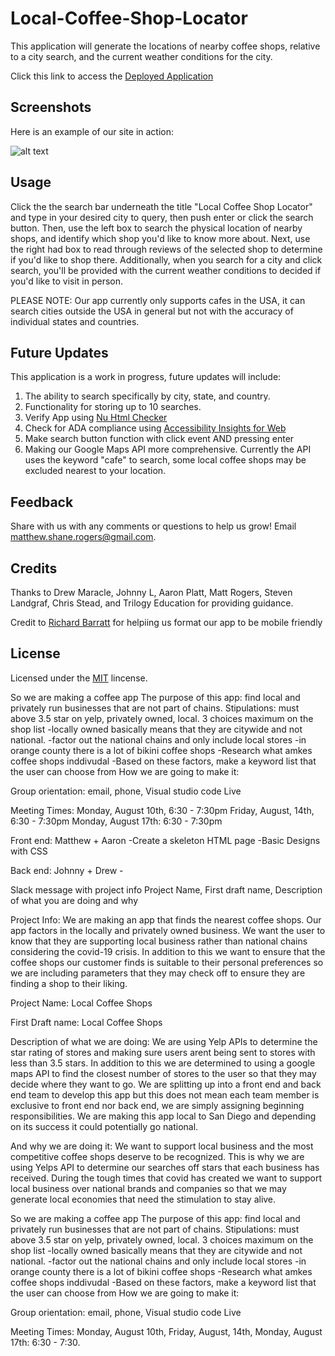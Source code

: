 # Local-Coffee-Shop-Locator

This application will generate the locations of nearby coffee shops, relative to a city search, and the current weather conditions for the city. 

Click this link to access the [Deployed Application](https://aaronkplatt.github.io/localCoffeeShops.github.io/)

## Screenshots

Here is an example of our site in action:

![alt text](https://raw.githubusercontent.com/aaronkplatt/localCoffeeShops.github.io/master/Assets/Images/Deployed%20Application.JPG "Application Img1")

## Usage 

Click the the search bar underneath the title "Local Coffee Shop Locator" and type in your desired city to query, then push enter or click the search button. Then, use the left box to search the physical location of nearby shops, and identify which shop you'd like to know more about. Next, use the right had box to read through reviews of the selected shop to determine if you'd like to shop there. Additionally, when you search for a city and click search, you'll be provided with the current weather conditions to decided if you'd like to visit in person. 

PLEASE NOTE: Our app currently only supports cafes in the USA, it can search cities outside the USA in general but not with the accuracy of individual states and countries. 

## Future Updates

This application is a work in progress, future updates will include: 

1. The ability to search specifically by city, state, and country.
2. Functionality for storing up to 10 searches.
3. Verify App using [Nu Html Checker](https://validator.w3.org/nu/) 
4. Check for ADA compliance using [Accessibility Insights for Web](https://accessibilityinsights.io/docs/en/web/overview)
5. Make search button function with click event AND pressing enter
6. Making our Google Maps API more comprehensive. Currently the API uses the keyword "cafe" to search, some local coffee shops may be excluded nearest to your location.

## Feedback

Share with us with any comments or questions to help us grow! Email matthew.shane.rogers@gmail.com.

## Credits

Thanks to Drew Maracle, Johnny L, Aaron Platt, Matt Rogers, Steven Landgraf, Chris Stead, and Trilogy Education for providing guidance.

Credit to [Richard Barratt](https://codepen.io/richerimage/pen/jEXWWG) for helpiing us format our app to be mobile friendly

## License

Licensed under the [MIT](LICENSE.txt) lincense.






So we are making a coffee app
The purpose of this app: find local and privately run businesses that are not part of chains. 
	Stipulations: must above 3.5 star on yelp, privately owned, local. 3 choices maximum on the shop list
			-locally owned basically means that they are citywide and not national.
			-factor out the national chains and only include local stores
			-in orange county there is a lot of bikini coffee shops
			-Research what amkes coffee shops inddivudal
				-Based on these factors, make a keyword list that the user can choose from
How we are going to make it: 

Group orientation: email, phone, Visual studio code Live

Meeting Times: 
    Monday, August 10th, 6:30 - 7:30pm
    Friday, August, 14th,  6:30 - 7:30pm
    Monday, August 17th: 6:30 - 7:30pm


Front end:
    Matthew + Aaron
        -Create a skeleton HTML page
        -Basic Designs with CSS



Back end:
    Johnny + Drew
        -




Slack message with project info
Project Name, First draft name, Description of what you are doing and why





Project Info: We are making an app that finds the nearest coffee shops. Our app factors in the locally and privately owned business. We want the user
to know that they are supporting local business rather than national chains considering the covid-19 crisis. In addition to this we want to ensure that
the coffee shops our customer finds is suitable to their personal preferences so we are including parameters that they may check off to ensure they are 
finding a shop to their liking.

Project Name: Local Coffee Shops 

First Draft name: Local Coffee Shops

Description of what we are doing: We are using Yelp APIs to determine the star rating of stores and making sure users arent being sent to stores with less than 3.5
stars. In addition to this we are determined to using a google maps API to find the closest number of stores to the user so that they may decide where they want to
go. We are splitting up into a front end and back end team to develop this app but this does not mean each team member is exclusive to front end nor back end, we are
simply assigning beginning responsibilities. We are making this app local to San Diego and depending on its success it could potentially go national. 

And why we are doing it: We want to support local business and the most competitive coffee shops deserve to be recognized. This is why we are using Yelps API to determine our searches off stars that each business has received. During the tough times that covid has created we want to support local business over national brands and companies so that we may generate local economies that need the stimulation to stay alive.







So we are making a coffee app
The purpose of this app: find local and privately run businesses that are not part of chains. 
	Stipulations: must above 3.5 star on yelp, privately owned, local. 3 choices maximum on the shop list
			-locally owned basically means that they are citywide and not national.
			-factor out the national chains and only include local stores
			-in orange county there is a lot of bikini coffee shops
			-Research what amkes coffee shops inddivudal
				-Based on these factors, make a keyword list that the user can choose from
How we are going to make it: 

Group orientation: email, phone, Visual studio code Live

Meeting Times: Monday, August 10th, Friday, August, 14th, Monday, August 17th: 6:30 - 7:30.

